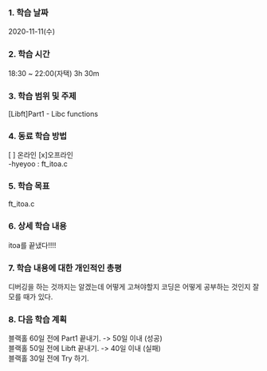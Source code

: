 ### 1. 학습 날짜 
2020-11-11(수)

### 2. 학습 시간
18:30 ~ 22:00(자택) 3h 30m

### 3. 학습 범위 및 주제
[Libft]Part1 - Libc functions

### 4. 동료 학습 방법 
[ ] 온라인 [x]오프라인 <br>
-hyeyoo : ft_itoa.c

### 5. 학습 목표
ft_itoa.c

### 6. 상세 학습 내용
itoa를 끝냈다!!!!

### 7. 학습 내용에 대한 개인적인 총평
디버깅을 하는 것까지는 알겠는데 어떻게 고쳐야할지 코딩은 어떻게 공부하는 것인지 잘 모를 때가 있다.

### 8. 다음 학습 계획
 블랙홀 60일 전에 Part1 끝내기. -> 50일 이내 (성공) <br>
 블랙홀 50일 전에 Libft 끝내기. -> 40일 이내 (실패) <br>
 블랙홀 30일 전에 Try 하기.
